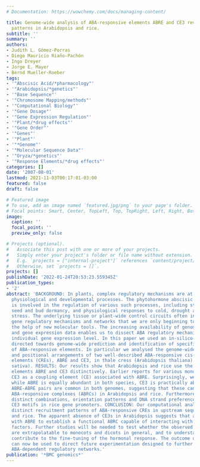 ```yaml
---
# Documentation: https://wowchemy.com/docs/managing-content/

title: Genome-wide analysis of ABA-responsive elements ABRE and CE3 reveals divergent
  patterns in Arabidopsis and rice.
subtitle: ''
summary: ''
authors:
- Judith L. Gómez-Porras
- Diego Mauricio Riaño-Pachón
- Ingo Dreyer
- Jorge E. Mayer
- Bernd Mueller-Roeber
tags:
- '"Abscisic Acid/*pharmacology"'
- '"Arabidopsis/*genetics"'
- '"Base Sequence"'
- '"Chromosome Mapping/methods"'
- '"Computational Biology"'
- '"Gene Dosage"'
- '"Gene Expression Regulation"'
- '"Plant/*drug effects"'
- '"Gene Order"'
- '"Genes"'
- '"Plant"'
- '"*Genome"'
- '"Molecular Sequence Data"'
- '"Oryza/*genetics"'
- '"Response Elements/*drug effects"'
categories: []
date: '2007-08-01'
lastmod: 2021-11-03T00:17:01-03:00
featured: false
draft: false

# Featured image
# To use, add an image named `featured.jpg/png` to your page's folder.
# Focal points: Smart, Center, TopLeft, Top, TopRight, Left, Right, BottomLeft, Bottom, BottomRight.
image:
  caption: ''
  focal_point: ''
  preview_only: false

# Projects (optional).
#   Associate this post with one or more of your projects.
#   Simply enter your project's folder or file name without extension.
#   E.g. `projects = ["internal-project"]` references `content/project/deep-learning/index.md`.
#   Otherwise, set `projects = []`.
projects: []
publishDate: '2022-01-24T20:53:23.559345Z'
publication_types:
- '2'
abstract: 'BACKGROUND: In plants, complex regulatory mechanisms are at the core of
  physiological and developmental processes. The phytohormone abscisic acid (ABA)
  is involved in the regulation of various such processes, including stomatal closure,
  seed and bud dormancy, and physiological responses to cold, drought and salinity
  stress. The underlying tissue or plant-wide control circuits often include combinatorial
  gene regulatory mechanisms and networks that we are only beginning to unravel with
  the help of new molecular tools. The increasing availability of genomic sequences
  and gene expression data enables us to dissect ABA regulatory mechanisms at the
  individual gene expression level. In this paper we used an in-silico-based approach
  directed towards genome-wide prediction and identification of specific features
  of ABA-responsive elements. In particular we analysed the genome-wide occurrence
  and positional arrangements of two well-described ABA-responsive cis-regulatory
  elements (CREs), ABRE and CE3, in thale cress (Arabidopsis thaliana) and rice (Oryza
  sativa). RESULTS: Our results show that Arabidopsis and rice use the ABA-responsive
  elements ABRE and CE3 distinctively. Earlier reports for various monocots have identified
  CE3 as a coupling element (CE) associated with ABRE. Surprisingly, we found that
  while ABRE is equally abundant in both species, CE3 is practically absent in Arabidopsis.
  ABRE-ABRE pairs are common in both genomes, suggesting that these can form functional
  ABA-responsive complexes (ABRCs) in Arabidopsis and rice. Furthermore, we detected
  distinct combinations, orientation patterns and DNA strand preferences of ABRE and
  CE3 motifs in rice gene promoters. CONCLUSION: Our computational analyses revealed
  distinct recruitment patterns of ABA-responsive CREs in upstream sequences of Arabidopsis
  and rice. The apparent absence of CE3s in Arabidopsis suggests that another CE pairs
  with ABRE to establish a functional ABRC capable of interacting with transcription
  factors. Further studies will be needed to test whether the observed differences
  are extrapolatable to monocots and dicots in general, and to understand how they
  contribute to the fine-tuning of the hormonal response. The outcome of our investigation
  can now be used to direct future experimentation designed to further dissect the
  ABA-dependent regulatory networks.'
publication: '*BMC genomics*'
---
```

